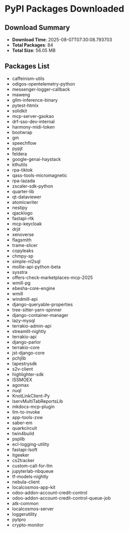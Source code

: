 # PyPI Packages Downloaded

## Download Summary
- **Download Time**: 2025-08-07T07:30:08.793703
- **Total Packages**: 84
- **Total Size**: 56.05 MB

## Packages List
- caffeinism-utils
- odigos-opentelemetry-python
- messenger-logger-callback
- maweng
- gllm-inference-binary
- pytest-htmlx
- solidkit
- mcp-server-gaokao
- drf-sso-dev-internal
- harmony-midi-token
- bootwrap
- gm
- speechflow
- pypjt
- feldera
- google-genai-haystack
- kthutils
- rpa-tiktok
- qass-tools-micromagnetic
- rpa-lazada
- zscaler-sdk-python
- quarter-lib
- qt-dataviewer
- atomicwriter
- nestipy
- qjacklogo
- fastapi-rtk
- mcp-keycloak
- drjit
- xenoverse
- flagsmith
- trame-slicer
- copyleaks
- chmpy-sp
- simple-nl2sql
- mollie-api-python-beta
- sysstra
- offers-check-marketplaces-mcp-2025
- wmill-pg
- ebesha-core-engine
- wmill
- windmill-api
- django-queryable-properties
- tree-sitter-yarn-spinner
- django-container-manager
- lazy-mysql
- terrakio-admin-api
- streamlit-nightly
- terrakio-api
- django-parlor
- terrakio-core
- jst-django-core
- pchjlib
- tapestrysdk
- s2v-client
- highlighter-sdk
- ISSMOEX
- agomax
- nuql
- KnotLinkClient-Py
- IservMultiTabReportsLib
- mkdocs-mcp-plugin
- llm-to-invoke
- app-tools-zxw
- saber-em
- quarkcircuit
- twin4build
- psplib
- ecl-logging-utility
- fastapi-lsoft
- itgeeker
- cs2tracker
- custom-call-for-llm
- jupyterlab-nbqueue
- tf-models-nightly
- nebula-client
- localcosmos-app-kit
- odoo-addon-account-credit-control
- odoo-addon-account-credit-control-queue-job
- atk-common
- localcosmos-server
- loggerutility
- pytpro
- crypto-monitor
